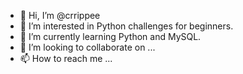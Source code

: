 - 👋 Hi, I’m @crrippee
- 👀 I’m interested in Python challenges for beginners.
- 🌱 I’m currently learning Python and MySQL.
- 💞️ I’m looking to collaborate on ...
- 📫 How to reach me ...

<!---
crrippee/crrippee is a ✨ special ✨ repository because its `README.md` (this file) appears on your GitHub profile.
You can click the Preview link to take a look at your changes.
--->
